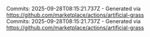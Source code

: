 Commits: 2025-09-28T08:15:21.737Z - Generated via https://github.com/marketplace/actions/artificial-grass
<br>
Commits: 2025-09-28T08:15:21.737Z - Generated via https://github.com/marketplace/actions/artificial-grass
<br>
